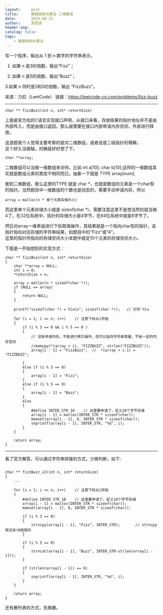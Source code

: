 ```yaml
---
layout:     post
title:      数据结构与算法-二维数组
date:       2019-08-31
author:     周思进
header-img:	
catalog: false
tags:
    - 数据结构与算法
---
```


写一个程序，输出从 1 到 n 数字的字符串表示。

1. 如果 n 是3的倍数，输出“Fizz”；

2. 如果 n 是5的倍数，输出“Buzz”；

3.如果 n 同时是3和5的倍数，输出 “FizzBuzz”。

来源：力扣（LeetCode）
链接：https://leetcode-cn.com/problems/fizz-buzz

---


```
char ** fizzBuzz(int n, int* returnSize)
```

上面是官方给的C语言实现接口声明，从接口来看，存放结果的指针地址并不是由外部传入，而是由接口返回。那么就需要在接口内部申请内存空间，外部进行释放。  


这道题我个人觉得主要考察的是对二维数组，或者说是二级指针的理解。  
这个好久没接触，的确是好好想了下。

```
char **array;
```

二维数组可以当做一维数组来对待，比如 int a[10]; char b[10];这样的一维数组其实就是数组元素的类型不相同而已。抽象一下就是 TYPE array[num];

套到二维数组，那么这里的TYPE 就是 char *，也就是数组的元素是一个char型的指针。当然题目中一维数组的个数也是动态的，需要手动申请内存，所以

```
array = malloc(n * 单个元素存储大小)
```

而这里单个元素存储大小就是 sizeof(char *)，需要注意这里不是想当然的就当做4了，在32位系统中，指针的存储大小是4字节，在64位系统中就是8字节了。

然后对array一维素组进行下标取值操作，其结果就是一个指向char型的指针，该指针指向对应存储的字符串结果，如题目中的"Fizz"或"4"。  
这里的指针所指向的存储空间大小本题中就定10个元素的存储空间大小。

下面是一开始想到的实现方式：


```
char ** fizzBuzz(int n, int* returnSize)
{
	char **array = NULL;
	int i = 0;
	*returnSize = n;

	array = malloc(n * sizeof(char *));	
	if (NULL == array)
	{
		return NULL;
	}

	printf("sizeof(char *) = %lu\n", sizeof(char *));	// 打印 %lu

	for (i = 1; i <= n; i++)	// 注意下标从1开始
	{
		if (i % 3 == 0 && i % 5 == 0 )
		{
			// 没有申请内存，不能进行拷贝操作，但可以指向字符串常量，节省一定的内存空间
			//memcpy(*(array + i), "FIZZBUZZ", strlen("FIZZBUZZ"));
			array[i - 1] = "FizzBuzz";	//  *(array + i-1) = "FIZZBUZZ";
			
		}
		else if (i % 3 == 0)
		{
			array[i - 1] = "Fizz";
		}
		else if (i % 5 == 0)
		{
			array[i - 1] = "Buzz";
		}
		else
		{
			#define INTER_STR 10	// 这里要申请了，定义10个字节存储
			array[i - 1] = malloc(INTER_STR * sizeof(char));
			memset(array[i - 1], 0, INTER_STR * sizeof(char));
			snprintf(array[i - 1], INTER_STR, "%d", i);
		}
	}

	return array;
}
```

---

看了官方解答，可以通过字符串拼接的方式，少做判断，如下:

```

char ** fizzBuzz_v2(int n, int* returnSize)
{
    ...
    
	for (i = 1; i <= n; i++)	// 注意下标从1开始
	{
		#define INTER_STR 10	// 这里要申请了，定义10个字节存储
		array[i - 1] = malloc(INTER_STR * sizeof(char));
		memset(array[i - 1], 0, INTER_STR * sizeof(char));
	
		if (i % 3 == 0)
		{
			strncpy(array[i - 1], "Fizz", INTER_STR);		// strncpy保证会\0结尾的
		}
		
		if (i % 5 == 0)
		{
			strncat(array[i - 1], "Buzz", INTER_STR-strlen(array[i - 1]));
		}
		
		if (strlen(array[i - 1]) == 0)
		{
			snprintf(array[i - 1], INTER_STR, "%d", i);
		}
	}

	return array;
}

```

还有散列表的方式，先搁置。
